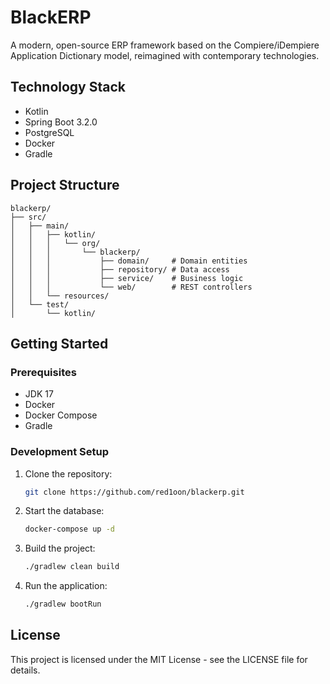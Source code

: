 # BlackERP

A modern, open-source ERP framework based on the Compiere/iDempiere Application Dictionary model, reimagined with contemporary technologies.

## Technology Stack

- Kotlin
- Spring Boot 3.2.0
- PostgreSQL
- Docker
- Gradle

## Project Structure

```
blackerp/
├── src/
│   ├── main/
│   │   ├── kotlin/
│   │   │   └── org/
│   │   │       └── blackerp/
│   │   │           ├── domain/     # Domain entities
│   │   │           ├── repository/ # Data access
│   │   │           ├── service/    # Business logic
│   │   │           └── web/        # REST controllers
│   │   └── resources/
│   └── test/
│       └── kotlin/
```

## Getting Started

### Prerequisites

- JDK 17
- Docker
- Docker Compose
- Gradle

### Development Setup

1. Clone the repository:
   ```bash
   git clone https://github.com/red1oon/blackerp.git
   ```

2. Start the database:
   ```bash
   docker-compose up -d
   ```

3. Build the project:
   ```bash
   ./gradlew clean build
   ```

4. Run the application:
   ```bash
   ./gradlew bootRun
   ```

## License

This project is licensed under the MIT License - see the LICENSE file for details.
